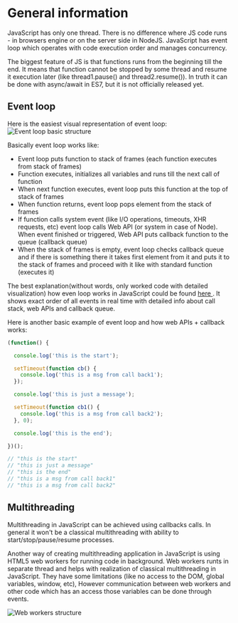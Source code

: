 # General information

JavaScript has only one thread. There is no difference where JS code runs - in browsers engine or on the server side in NodeJS. JavaScript has event loop which operates with code execution order and manages concurrency.

The biggest feature of JS is that functions runs from the beginning till the end. It means that function cannot be stopped by some thread and resume it execution later (like thread1.pause() and thread2.resume()). In truth it can be done with async/await in ES7, but it is not officially released yet.

## Event loop

Here is the easiest visual representation of event loop:
![Event loop basic structure](https://mdn.mozillademos.org/files/4617/default.svg "Event loop basic structure")

Basically event loop works like:
* Event loop puts function to stack of frames (each function executes from stack of frames)
* Function executes, initializes all variables and runs till the next call of function
* When next function executes, event loop puts this function at the top of stack of frames
* When function returns, event loop pops element from the stack of frames
* If function calls system event (like I/O operations, timeouts, XHR requests, etc) event loop calls Web API (or system in case of Node). When event finished or triggered, Web API puts callback function to the queue (callback queue)
* When the stack of frames is empty, event loop checks callback queue and if there is something there it takes first element from it and puts it to the stack of frames and proceed with it like with standard function (executes it)

The best explanation(without words, only worked code with detailed visualization) how even loop works in JavaScript could be found [here ](http://latentflip.com/loupe/?code=JC5vbignYnV0dG9uJywgJ2NsaWNrJywgZnVuY3Rpb24gb25DbGljaygpIHsKICAgIHNldFRpbWVvdXQoZnVuY3Rpb24gdGltZXIoKSB7CiAgICAgICAgY29uc29sZS5sb2coJ1lvdSBjbGlja2VkIHRoZSBidXR0b24hJyk7ICAgIAogICAgfSwgMjAwMCk7Cn0pOwoKY29uc29sZS5sb2coIkhpISIpOwoKc2V0VGltZW91dChmdW5jdGlvbiB0aW1lb3V0KCkgewogICAgY29uc29sZS5sb2coIkNsaWNrIHRoZSBidXR0b24hIik7Cn0sIDUwMDApOwoKY29uc29sZS5sb2coIldlbGNvbWUgdG8gbG91cGUuIik7!!!PGJ1dHRvbj5DbGljayBtZSE8L2J1dHRvbj4%3D) . It shows exact order of all events in real time with detailed info about call stack, web APIs and callback queue.


Here is another basic example of event loop and how web APIs + callback works:
```javascript
(function() {

  console.log('this is the start');

  setTimeout(function cb() {
    console.log('this is a msg from call back1');
  });

  console.log('this is just a message');

  setTimeout(function cb1() {
    console.log('this is a msg from call back2');
  }, 0);

  console.log('this is the end');

})();

// "this is the start"
// "this is just a message"
// "this is the end"
// "this is a msg from call back1"
// "this is a msg from call back2"
```

## Multithreading

Multithreading in JavaScript can be achieved using callbacks calls. In general it won't be a classical multithreading with ability to start/stop/pause/resume processes.

Another way of creating multithreading application in JavaScript is using HTML5 web workers for running code in background. Web workers runts in separate thread and helps with realization of classical multithreading in JavaScript. They have some limitations (like no access to the DOM, global variables, window, etc), However communication between web workers and other code which has an access those variables can be done through events.

![Web workers structure](http://blog.carbonfive.com/wp-content/uploads/2013/10/web-workers.png "web workers")
